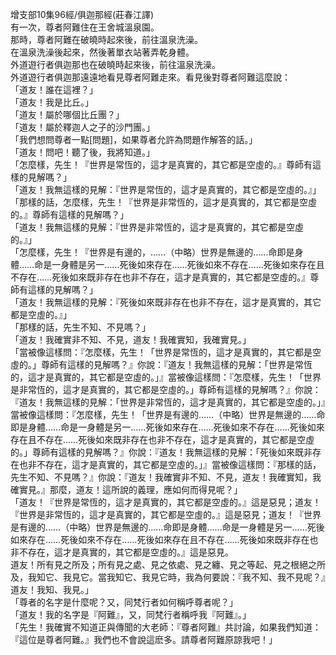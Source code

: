 增支部10集96經/俱迦那經(莊春江譯)  
有一次，尊者阿難住在王舍城溫泉園。  
那時，尊者阿難在破曉時起來後，前往溫泉洗澡。  
在溫泉洗澡後起來，然後著單衣站著弄乾身體。  
外道遊行者俱迦那也在破曉時起來後，前往溫泉洗澡。  
外道遊行者俱迦那遠遠地看見尊者阿難走來。看見後對尊者阿難這麼說：  
「道友！誰在這裡？」  
「道友！我是比丘。」  
「道友！屬於哪個比丘團？」  
「道友！屬於釋迦人之子的沙門團。」  
「我們想問尊者一點[問題]，如果尊者允許為問題作解答的話。」  
「道友！問吧！聽了後，我將知道。」  
「怎麼樣，先生！『世界是常恆的，這才是真實的，其它都是空虛的。』尊師有這樣的見解嗎？」  
「道友！我無這樣的見解：『世界是常恆的，這才是真實的，其它都是空虛的。』」  
「那樣的話，怎麼樣，先生！『世界是非常恆的，這才是真實的，其它都是空虛的。』尊師有這樣的見解嗎？」  
「道友！我無這樣的見解：『世界是非常恆的，這才是真實的，其它都是空虛的。』」  
「怎麼樣，先生！『世界是有邊的，……（中略）世界是無邊的……命即是身體……命是一身體是另一……死後如來存在……死後如來不存在……死後如來存在且不存在……死後如來既非存在也非不存在，這才是真實的，其它都是空虛的。』尊師有這樣的見解嗎？」  
「道友！我無這樣的見解：『死後如來既非存在也非不存在，這才是真實的，其它都是空虛的。』」  
「那樣的話，先生不知、不見嗎？」  
「道友！我確實非不知、不見，道友！我確實知，我確實見。」  
「當被像這樣問：『怎麼樣，先生！「世界是常恆的，這才是真實的，其它都是空虛的。」尊師有這樣的見解嗎？』你說：『道友！我無這樣的見解：「世界是常恆的，這才是真實的，其它都是空虛的。」』當被像這樣問：『怎麼樣，先生！「世界是非常恆的，這才是真實的，其它都是空虛的。」尊師有這樣的見解嗎？』你說：『道友！我無這樣的見解：「世界是非常恆的，這才是真實的，其它都是空虛的。」』當被像這樣問：『怎麼樣，先生！「世界是有邊的……（中略）世界是無邊的……命即是身體……命是一身體是另一……死後如來存在……死後如來不存在……死後如來存在且不存在……死後如來既非存在也非不存在，這才是真實的，其它都是空虛的。」尊師有這樣的見解嗎？』你說：『道友！我無這樣的見解：「死後如來既非存在也非不存在，這才是真實的，其它都是空虛的。」』當被像這樣問：『那樣的話，先生不知、不見嗎？』你說：『道友！我確實非不知、不見，道友！我確實知，我確實見。』那麼，道友！這所說的義理，應如何而得見呢？」  
「道友！『世界是常恆的，這才是真實的，其它都是空虛的。』這是惡見；道友！『世界是非常恆的，這才是真實的，其它都是空虛的。』這是惡見；道友！『世界是有邊的……（中略）世界是無邊的……命即是身體……命是一身體是另一……死後如來存在……死後如來不存在……死後如來存在且不存在……死後如來既非存在也非不存在，這才是真實的，其它都是空虛的。』這是惡見。  
道友！所有見之所及；所有見之處、見之依處、見之纏、見之等起、見之根絕之所及，我知它、我見它。當我知它、我見它時，我為何要說：『我不知、我不見呢？』道友！我知、我見。」  
「尊者的名字是什麼呢？又，同梵行者如何稱呼尊者呢？」  
「道友！我的名字是『阿難』，又，同梵行者稱呼我『阿難』。」  
「先生！我確實不知道正與傳聞的大老師：『尊者阿難』共討論，如果我們知道：『這位是尊者阿難。』我們也不會說這麽多。請尊者阿難原諒我吧！」  
  
  
